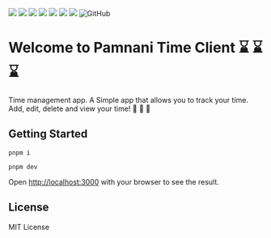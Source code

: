 
 ![](https://img.shields.io/badge/Code%20Style-Standard-brightgreen.svg) ![](https://img.shields.io/badge/Code%20Style-Prettier-brightgreen.svg) ![](https://img.shields.io/badge/Code%20Style-ESLint-brightgreen.svg) ![](https://img.shields.io/badge/Code%20Style-Typescript-blue.svg) ![](https://img.shields.io/badge/Code%20Style-NextJS-blue.svg) ![](https://img.shields.io/badge/Code%20Style-ReactJS-blue.svg) ![](https://img.shields.io/badge/Code%20Style-Markdown-blue.svg) ![GitHub](https://img.shields.io/github/license/Naereen/StrapDown.js.svg)

# Welcome to Pamnani Time Client :hourglass:  :hourglass:  :hourglass: &nbsp;

Time management app. A Simple app that allows you to track your time. Add, edit, delete and view your time! :rocket: :rocket: :rocket:

## Getting Started

```
pnpm i
```

```
pnpm dev
```

Open [http://localhost:3000](http://localhost:3000) with your browser to see the result.

 
## License

MIT License
